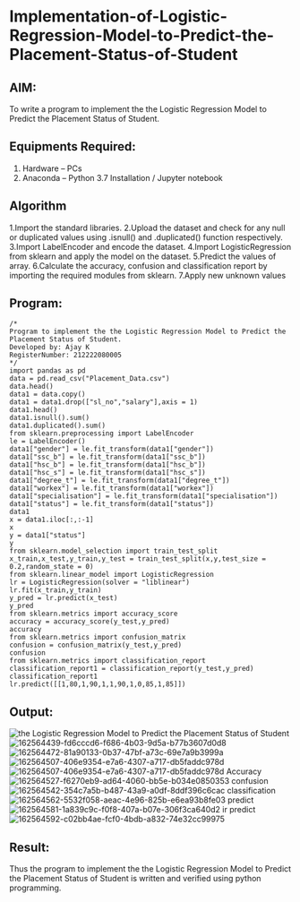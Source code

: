 # Implementation-of-Logistic-Regression-Model-to-Predict-the-Placement-Status-of-Student

## AIM:
To write a program to implement the the Logistic Regression Model to Predict the Placement Status of Student.

## Equipments Required:
1. Hardware – PCs
2. Anaconda – Python 3.7 Installation / Jupyter notebook

## Algorithm
1.Import the standard libraries.
2.Upload the dataset and check for any null or duplicated values using .isnull() and .duplicated() function respectively.
3.Import LabelEncoder and encode the dataset.
4.Import LogisticRegression from sklearn and apply the model on the dataset.
5.Predict the values of array.
6.Calculate the accuracy, confusion and classification report by importing the required modules from sklearn.
7.Apply new unknown values

## Program:
```
/*
Program to implement the the Logistic Regression Model to Predict the Placement Status of Student.
Developed by: Ajay K
RegisterNumber: 212222080005 
*/
import pandas as pd
data = pd.read_csv("Placement_Data.csv")
data.head()
data1 = data.copy()
data1 = data1.drop(["sl_no","salary"],axis = 1)
data1.head()
data1.isnull().sum()
data1.duplicated().sum()
from sklearn.preprocessing import LabelEncoder
le = LabelEncoder()
data1["gender"] = le.fit_transform(data1["gender"])
data1["ssc_b"] = le.fit_transform(data1["ssc_b"])
data1["hsc_b"] = le.fit_transform(data1["hsc_b"])
data1["hsc_s"] = le.fit_transform(data1["hsc_s"])
data1["degree_t"] = le.fit_transform(data1["degree_t"])
data1["workex"] = le.fit_transform(data1["workex"])
data1["specialisation"] = le.fit_transform(data1["specialisation"])
data1["status"] = le.fit_transform(data1["status"])
data1
x = data1.iloc[:,:-1]
x
y = data1["status"]
y
from sklearn.model_selection import train_test_split
x_train,x_test,y_train,y_test = train_test_split(x,y,test_size = 0.2,random_state = 0)
from sklearn.linear_model import LogisticRegression
lr = LogisticRegression(solver = "liblinear")
lr.fit(x_train,y_train)
y_pred = lr.predict(x_test)
y_pred
from sklearn.metrics import accuracy_score
accuracy = accuracy_score(y_test,y_pred)
accuracy
from sklearn.metrics import confusion_matrix
confusion = confusion_matrix(y_test,y_pred)
confusion
from sklearn.metrics import classification_report
classification_report1 = classification_report(y_test,y_pred)
classification_report1
lr.predict([[1,80,1,90,1,1,90,1,0,85,1,85]])
```

## Output:
![the Logistic Regression Model to Predict the Placement Status of Student](sam.png)
![162564439-fd6cccd6-f686-4b03-9d5a-b77b3607d0d8](https://github.com/Ajaydon420/Implementation-of-Logistic-Regression-Model-to-Predict-the-Placement-Status-of-Student/assets/161410969/5e95979c-386d-440c-8e46-75f138fb13bf)
![162564472-81a90133-0b37-47bf-a73c-69e7a9b3999a](https://github.com/Ajaydon420/Implementation-of-Logistic-Regression-Model-to-Predict-the-Placement-Status-of-Student/assets/161410969/883744b2-d7f6-41fb-871e-80b920e690d1)
![162564507-406e9354-e7a6-4307-a717-db5faddc978d](https://github.com/Ajaydon420/Implementation-of-Logistic-Regression-Model-to-Predict-the-Placement-Status-of-Student/assets/161410969/7f76e633-9a7a-440d-b465-fab254762a49)
![162564507-406e9354-e7a6-4307-a717-db5faddc978d](https://github.com/Ajaydon420/Implementation-of-Logistic-Regression-Model-to-Predict-the-Placement-Status-of-Student/assets/161410969/0f48d0bc-9a43-4ffd-9d30-39ba666923b5)
Accuracy
![162564527-f6270eb9-ad64-4060-bb5e-b034e0850353](https://github.com/Ajaydon420/Implementation-of-Logistic-Regression-Model-to-Predict-the-Placement-Status-of-Student/assets/161410969/ea395d28-9c2b-4c50-b5cb-e2b8b52f1b4e)
confusion
![162564542-354c7a5b-b487-43a9-a0df-8ddf396c6cac](https://github.com/Ajaydon420/Implementation-of-Logistic-Regression-Model-to-Predict-the-Placement-Status-of-Student/assets/161410969/3dd2cba5-f94d-4ade-b049-493d8d5f54f1)
classification
![162564562-5532f058-aeac-4e96-825b-e6ea93b8fe03](https://github.com/Ajaydon420/Implementation-of-Logistic-Regression-Model-to-Predict-the-Placement-Status-of-Student/assets/161410969/77d986c5-0ef9-40b8-a3e6-4183c2f62b51)
predict
![162564581-1a839c9c-f0f8-407a-b07e-306f3ca640d2](https://github.com/Ajaydon420/Implementation-of-Logistic-Regression-Model-to-Predict-the-Placement-Status-of-Student/assets/161410969/006f0dec-ce9f-471e-b604-b11dc0edb89c)
ir predict
![162564592-c02bb4ae-fcf0-4bdb-a832-74e32cc99975](https://github.com/Ajaydon420/Implementation-of-Logistic-Regression-Model-to-Predict-the-Placement-Status-of-Student/assets/161410969/1c9601e0-bf9b-4cde-ad4f-9b22396720f8)


## Result:
Thus the program to implement the the Logistic Regression Model to Predict the Placement Status of Student is written and verified using python programming.
